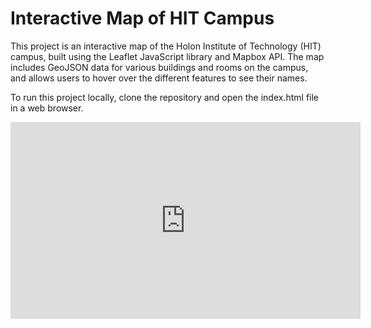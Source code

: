<h1>Interactive Map of HIT Campus</h1>

This project is an interactive map of the Holon Institute of Technology (HIT) campus, built using the Leaflet JavaScript library and Mapbox API. The map includes GeoJSON data for various buildings and rooms on the campus, and allows users to hover over the different features to see their names.

To run this project locally, clone the repository and open the index.html file in a web browser.


<iframe width="560" height="315" src="https://www.youtube.com/embed/LKYSEYZRwjQ" title="YouTube video player" frameborder="0" allow="accelerometer; autoplay; clipboard-write; encrypted-media; gyroscope; picture-in-picture; web-share" allowfullscreen> </iframe>
